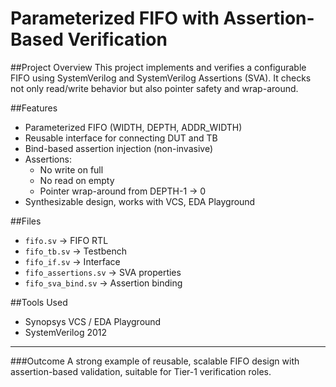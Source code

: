 # Parameterized FIFO with Assertion-Based Verification

##Project Overview
This project implements and verifies a configurable FIFO using SystemVerilog and SystemVerilog Assertions (SVA). It checks not only read/write behavior but also pointer safety and wrap-around.

##Features
- Parameterized FIFO (WIDTH, DEPTH, ADDR_WIDTH)
- Reusable interface for connecting DUT and TB
- Bind-based assertion injection (non-invasive)
- Assertions:
  - No write on full
  - No read on empty
  - Pointer wrap-around from DEPTH-1 → 0
- Synthesizable design, works with VCS, EDA Playground

##Files
- `fifo.sv` → FIFO RTL
- `fifo_tb.sv` → Testbench
- `fifo_if.sv` → Interface
- `fifo_assertions.sv` → SVA properties
- `fifo_sva_bind.sv` → Assertion binding

##Tools Used
- Synopsys VCS / EDA Playground
- SystemVerilog 2012

---

###Outcome
A strong example of reusable, scalable FIFO design with assertion-based validation, suitable for Tier-1 verification roles.
